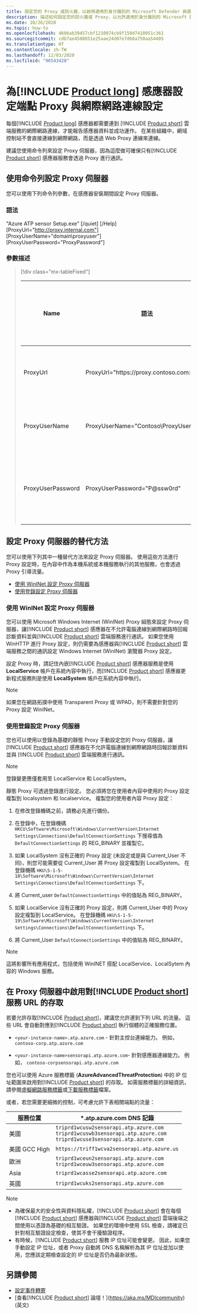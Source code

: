 ```yaml
---
title: 設定您的 Proxy 或防火牆，以啟用適用於身分識別的 Microsoft Defender 與感應器的通訊 | Microsoft Docs
description: 描述如何設定您的防火牆或 Proxy，以允許適用於身分識別的 Microsoft Defender 雲端服務與適用於身分識別的 Microsoft Defender 感應器之間的通訊
ms.date: 10/26/2020
ms.topic: how-to
ms.openlocfilehash: 4606ab39457cbf1210974cb9f150d7410051c361
ms.sourcegitcommit: cdb7ae4580851e25aae24d07e7d66a750aa54405
ms.translationtype: HT
ms.contentlocale: zh-TW
ms.lasthandoff: 12/03/2020
ms.locfileid: "96543428"
---
```

# <a name="configure-endpoint-proxy-and-internet-connectivity-settings-for-your-product-long-sensor"></a>為[!INCLUDE [Product long](includes/product-long.md)] 感應器設定端點 Proxy 與網際網路連線設定

每個[!INCLUDE [Product long](includes/product-long.md)] 感應器都需要連到 [!INCLUDE [Product short](includes/product-short.md)] 雲端服務的網際網路連線，才能報告感應器資料並成功運作。 在某些組織中，網域控制站不會直接連線到網際網路，而是透過 Web Proxy 連線來連線。

建議您使用命令列來設定 Proxy 伺服器，因為這麼做可確保只有[!INCLUDE [Product short](includes/product-short.md)] 感應器服務會透過 Proxy 進行通訊。

## <a name="configure-proxy-server-using-the-command-line"></a>使用命令列設定 Proxy 伺服器

您可以使用下列命令列參數，在感應器安裝期間設定 Proxy 伺服器。

### <a name="syntax"></a>語法

"Azure ATP sensor Setup.exe" [/quiet] [/Help] [ProxyUrl="http://proxy.internal.com"] [ProxyUserName="domain\proxyuser"] [ProxyUserPassword="ProxyPassword"]

### <a name="switch-descriptions"></a>參數描述

> [!div class="mx-tableFixed"]
>
> |Name|語法|對無訊息安裝而言是否為必要？|說明|
> |-------------|----------|---------|---------|
> |ProxyUrl|ProxyUrl="https\://proxy.contoso.com:8080"|否|為[!INCLUDE [Product short](includes/product-short.md)] 感應器指定 ProxyUrl 與連接埠號碼。|
> |ProxyUserName|ProxyUserName="Contoso\ProxyUser"|否|如果您的 Proxy 服務需要驗證，請以 DOMAIN\user 格式提供使用者名稱。|
> |ProxyUserPassword|ProxyUserPassword="P@ssw0rd"|否|指定 Proxy 使用者名稱的密碼。 \* 認證會經過加密，並由[!INCLUDE [Product short](includes/product-short.md)] 感應器儲存在本機。|

## <a name="alternative-methods-to-configure-your-proxy-server"></a>設定 Proxy 伺服器的替代方法

您可以使用下列其中一種替代方法來設定 Proxy 伺服器。 使用這些方法進行 Proxy 設定時，在內容中作為本機系統或本機服務執行的其他服務，也會透過 Proxy 引導流量。

- [使用 WinINet 設定 Proxy 伺服器](#configure-proxy-server-using-wininet)
- [使用登錄設定 Proxy 伺服器](#configure-proxy-server-using-the-registry)

### <a name="configure-proxy-server-using-wininet"></a>使用 WinINet 設定 Proxy 伺服器

您可以使用 Microsoft Windows Internet (WinINet) Proxy 組態來設定 Proxy 伺服器，讓[!INCLUDE [Product short](includes/product-short.md)] 感應器在不允許電腦連線到網際網路時回報診斷資料並與[!INCLUDE [Product short](includes/product-short.md)] 雲端服務進行通訊。 如果您使用 WinHTTP 進行 Proxy 設定，則仍需要為感應器與[!INCLUDE [Product short](includes/product-short.md)] 雲端服務之間的通訊設定 Windows Internet (WinINet) 瀏覽器 Proxy 設定。

設定 Proxy 時，請記住內嵌[!INCLUDE [Product short](includes/product-short.md)] 感應器服務是使用 **LocalService** 帳戶在系統內容中執行，而[!INCLUDE [Product short](includes/product-short.md)] 感應器更新程式服務則是使用 **LocalSystem** 帳戶在系統內容中執行。

> [!NOTE]
> 如果您在網路拓撲中使用 Transparent Proxy 或 WPAD，則不需要針對您的 Proxy 設定 WinINet。

### <a name="configure-proxy-server-using-the-registry"></a>使用登錄設定 Proxy 伺服器

您也可以使用以登錄為基礎的靜態 Proxy 手動設定您的 Proxy 伺服器，讓[!INCLUDE [Product short](includes/product-short.md)] 感應器在不允許電腦連線到網際網路時回報診斷資料並與 [!INCLUDE [Product short](includes/product-short.md)] 雲端服務進行通訊。

> [!NOTE]
> 登錄變更應僅套用至 LocalService 和 LocalSystem。

靜態 Proxy 可透過登錄進行設定。 您必須將您在使用者內容中使用的 Proxy 設定複製到 localsystem 和 localservice。 複製您的使用者內容 Proxy 設定：

1. 在修改登錄機碼之前，請務必先進行備份。

1. 在登錄中，在登錄機碼 `HKCU\Software\Microsoft\Windows\CurrentVersion\Internet Settings\Connections\DefaultConnectionSettings` 下搜尋值為 `DefaultConnectionSettings` 的 REG_BINARY 並複製它。

1. 如果 LocalSystem 沒有正確的 Proxy 設定 (未設定或是與 Current_User 不同)，則您可能需要從 Current_User 將 Proxy 設定複製到 LocalSystem。 在登錄機碼 `HKU\S-1-5-18\Software\Microsoft\Windows\CurrentVersion\Internet Settings\Connections\DefaultConnectionSettings` 下。

1. 將 Current_user `DefaultConnectionSettings` 中的值貼為 REG_BINARY。

1. 如果 LocalService 沒有正確的 Proxy 設定，則將 Current_User 中的 Proxy 設定複製到 LocalService。 在登錄機碼 `HKU\S-1-5-19\Software\Microsoft\Windows\CurrentVersion\Internet Settings\Connections\DefaultConnectionSettings` 下。

1. 將 Current_User `DefaultConnectionSettings` 中的值貼為 REG_BINARY。

> [!NOTE]
> 這將影響所有應用程式，包括使用 WinINET 搭配 LocalService、LocalSytem 內容的 Windows 服務。

<a name="enable-access-to-azure-atp-service-urls-in-the-proxy-server"></a>

## <a name="enable-access-to-product-short-service-urls-in-the-proxy-server"></a>在 Proxy 伺服器中啟用對[!INCLUDE [Product short](includes/product-short.md)] 服務 URL 的存取

若要允許存取[!INCLUDE [Product short](includes/product-short.md)]，建議您允許連到下列 URL 的流量。 這些 URL 會自動對應到[!INCLUDE [Product short](includes/product-short.md)] 執行個體的正確服務位置。

- `<your-instance-name>.atp.azure.com` - 針對主控台連線能力。 例如， `contoso-corp.atp.azure.com`

- `<your-instance-name>sensorapi.atp.azure.com`- 針對感應器連線能力。 例如， `contoso-corpsensorapi.atp.azure.com`

您也可以使用 Azure 服務標籤 (**AzureAdvancedThreatProtection**) 中的 IP 位址範圍來啟用對[!INCLUDE [Product short](includes/product-short.md)] 的存取。 如需服務標籤的詳細資訊，請參閱[虛擬網路服務標籤](/azure/virtual-network/service-tags-overview)或[下載服務標籤](https://www.microsoft.com/download/details.aspx?id=56519)檔案。

或者，若您需要更細微的控制，可考慮允許下表相關端點的流量：

|服務位置|*.atp.azure.com DNS 記錄|
|----|----|
|美國 |`triprd1wcusw2sensorapi.atp.azure.com`<br>`triprd1wcuswb3sensorapi.atp.azure.com`<br>`triprd1wcuse3sensorapi.atp.azure.com`|
|美國 GCC High|`https://triff1wcva2sensorapi.atp.azure.us`|
|歐洲|`triprd1wceun2sensorapi.atp.azure.com`<br>`triprd1wceuw3sensorapi.atp.azure.com`|
|Asia|`triprd1wcasse2sensorapi.atp.azure.com`|
|英國|`triprd1wcuks2sensorapi.atp.azure.com`|

> [!NOTE]
>
> - 為確保最大的安全性與資料隱私權，[!INCLUDE [Product short](includes/product-short.md)] 會在每個[!INCLUDE [Product short](includes/product-short.md)] 感應器與[!INCLUDE [Product short](includes/product-short.md)] 雲端後端之間使用以憑證為基礎的相互驗證。 如果您的環境中使用 SSL 檢查，請確定已針對相互驗證設定檢查，使其不會干擾驗證程序。
> - 有時候，[!INCLUDE [Product short](includes/product-short.md)] 服務 IP 位址可能會變更。 因此，如果您手動設定 IP 位址，或者 Proxy 自動將 DNS 名稱解析為其 IP 位址並加以使用，您應該定期檢查設定的 IP 位址是否仍為最新狀態。

## <a name="see-also"></a>另請參閱

- [設定事件轉寄](configure-event-forwarding.md)
- [查看[!INCLUDE [Product short](includes/product-short.md)] 論壇！](https://aka.ms/MDIcommunity)\(英文\)
